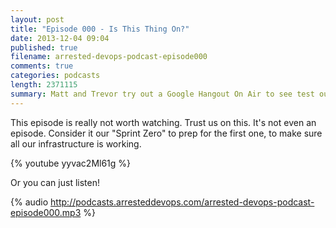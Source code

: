 ```yaml
---
layout: post
title: "Episode 000 - Is This Thing On?"
date: 2013-12-04 09:04
published: true
filename: arrested-devops-podcast-episode000
comments: true
categories: podcasts
length: 2371115
summary: Matt and Trevor try out a Google Hangout On Air to see test out all the bells and whistles before having a real, live, honest-to-goodness podcast.
---
```

 
This episode is really not worth watching. Trust us on this. It's not even an episode. Consider it our "Sprint Zero" to prep for the first one, to make sure all our infrastructure is working.

{% youtube yyvac2Ml61g %}

Or you can just listen!

{% audio http://podcasts.arresteddevops.com/arrested-devops-podcast-episode000.mp3 %}
